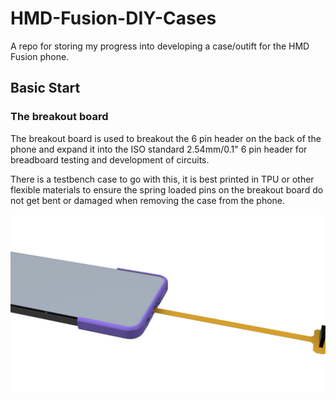 # HMD-Fusion-DIY-Cases
A repo for storing my progress into developing a case/outift for the HMD Fusion phone. 

## Basic Start
### The breakout board

The breakout board is used to breakout the 6 pin header on the back of the phone and expand it into the ISO standard 2.54mm/0.1" 6 pin header for breadboard testing and development of circuits. 

There is a testbench case to go with this, it is best printed in TPU or other flexible materials to ensure the spring loaded pins on the breakout board do not get bent or damaged when removing the case from the phone. 

![Image](https://github.com/DevonHope/HMD-Fusion-DIY-Cases/blob/38979aeb10001758a910301f127e18794ea0979b/Development/Breakout%20Test%20Bench%20Case/HMD%20Fusion%20Tests%20v26.png)

